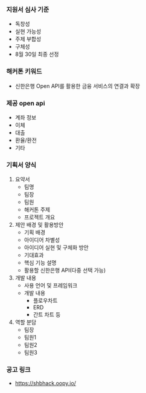 ### 지원서 심사 기준
- 독창성
- 실현 가능성
- 주제 부합성
- 구체성
- 8월 30일 최종 선정

### 해커톤 키워드
- 신한은행 Open API를 활용한 금융 서비스의 연결과 확장

### 제공 open api
- 계좌 정보
- 이체
- 대출
- 환율/환전
- 기타

### 기획서 양식
1. 요약서
    - 팀명
    - 팀장
    - 팀원
    - 해커톤 주제
    - 프로젝트 개요
2. 제안 배경 및 활용방안
    - 기획 배경
    - 아이디어 차별성
    - 아이디어 실현 및 구체화 방안
    - 기대효과
    - 핵심 기능 설명
    - 활용할 신한은행 API(다중 선택 가능)
3. 개발 내용
    - 사용 언어 및 프레임워크
    - 개발 내용
        - 플로우차트
        - ERD
        - 간트 차트 등
4. 역할 분담
    - 팀장
    - 팀원1
    - 팀원2
    - 팀원3

### 공고 링크
- https://shbhack.oopy.io/